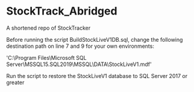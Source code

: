 # StockTrack_Abridged
A shortened repo of StockTracker

Before running the script BuildStockLiveV1DB.sql, change the following destination path on line 7 and 9 for your own environments:

'C:\Program Files\Microsoft SQL Server\MSSQL15.SQL2019\MSSQL\DATA\StockLiveV1.mdf'

Run the script to restore the StockLiveV1 database to SQL Server 2017 or greater
